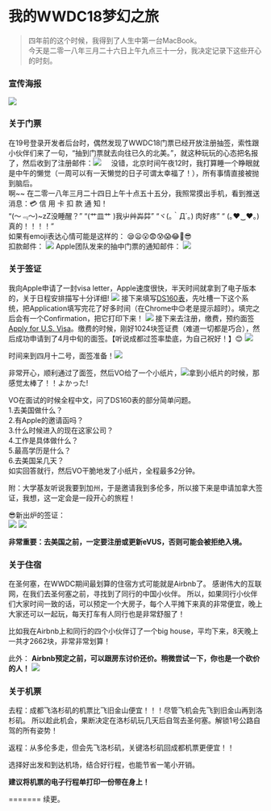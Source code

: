# 我的WWDC18梦幻之旅

> 四年前的这个时候，我得到了人生中第一台MacBook。  
> 今天是二零一八年三月二十六日上午九点三十一分，我决定记录下这些开心的时刻。

### 宣传海报
![](images/wwdc18.png)

### 关于门票
在19号登录开发者后台时，偶然发现了WWDC18门票已经开放注册抽签，索性跟小伙伴们来了一句，“抽到门票就去向往已久的北美。”，就这种玩玩的心态把名报了，然后收到了注册邮件：![](images/03-19-2018-01.PNG)    
没错，北京时间午夜12时，我打算睡一个睁眼就是中午的懒觉（一周可以有一天懒觉的日子可谓太幸福了！），所有事情直接被抛到脑后。    
啊~~ 在二零一八年三月二十四日上午十点五十五分，我照常摸出手机，看到推送消息：💳 信 用 卡 扣 款 通 知！  
“(～﹃～)~zZ没睡醒？” “(艹皿艹 )我屮艸芔茻” “ヾ(｡｀Д´｡) 肉好疼” “ (｡♥‿♥｡)真的！！！！”     
如果有emoji表达心情可能是这样的： 😪😦😮😨😰😱😂🤣😎  
扣款邮件：
![](images/03-24-2018-01.JPG)
Apple团队发来的抽中门票的通知邮件：
![](images/03-24-2018-02.PNG)  

### 关于签证
我向Apple申请了一封visa letter，Apple速度很快，半天时间就拿到了电子版本的，关于日程安排描写十分详细!
![](images/visaLetter.JPG)
接下来填写[DS160表](https://ceac.state.gov/genniv/)，先吐槽一下这个系统，把Application填写完花了好多时间（在Chrome中😌老是提示超时）。填完之后会有一个Confirmation，把它打印下来！
![](images/DS160.JPG)
接下来去注册，缴费，预约面签[Apply for U.S. Visa](https://cgifederal.secure.force.com/)。缴费的时候，刚好1024块签证费（难道一切都是巧合），然后成功申请到了4月中旬的面签。【听说成都过签率垫底，为自己祝好！】😊
![](images/Confirmation.JPG)

时间来到四月十二号，面签准备！![](images/04-12-2018-01.JPG)   

非常开心，顺利通过了面签，然后VO给了一个小纸片，![](images/04-12-2018-02.JPG)拿到小纸片的时候，那感觉太棒了！！よかった!   

VO在面试的时候全程中文，问了DS160表的部分简单问题。   
1.去美国做什么？   
2.有Apple的邀请函吗？   
3.什么时候进入的现在这家公司？   
4.工作是具体做什么？   
5.最高学历是什么？    
6.去美国呆几天？     
如实回答就行，然后VO干脆地发了小纸片，全程最多2分钟。   

附：大学基友听说我要到加州，于是邀请我到多伦多，所以接下来是申请加拿大签证，我想，这一定会是一段开心的旅程！   

😎新出炉的签证：  
![](images/USA-visa.JPG)
![](images/Canada-visa.JPG)  

**非常重要：去美国之前，一定要注册或更新eVUS，否则可能会被拒绝入境。**

### 关于住宿  
在圣何塞，在WWDC期间最划算的住宿方式可能就是Airbnb了。
感谢伟大的互联网，在我们去圣何塞之前，寻找到了同行的中国小伙伴。
所以，如果同行小伙伴们大家时间一致的话，可以预定一个大房子，每个人平摊下来真的非常便宜，晚上大家还可以一起玩，每天打车有人同行也是非常舒服了！  

比如我在Airbnb上和同行的四个小伙伴订了一个big house，平均下来，8天晚上一共才2662块，非常非常划算！

此外：
**Airbnb预定之前，可以跟房东讨价还价。稍微尝试一下，你也是一个砍价的人！**
![](images/Airbnb.PNG)
   
### 关于机票
去程：成都飞洛杉矶的机票比飞旧金山便宜！！！尽管飞机会先飞到旧金山再到洛杉矶。
所以趁此机会，果断决定在洛杉矶玩几天后自驾去圣何塞。解锁1号公路自驾的所有姿势！

返程：从多伦多走，但会先飞洛杉矶，关键洛杉矶回成都机票更便宜！！

选择好出发和到达机场，结合好行程，也能节省一笔小开销。

**建议将机票的电子行程单打印一份带在身上！**

=======
续更。

